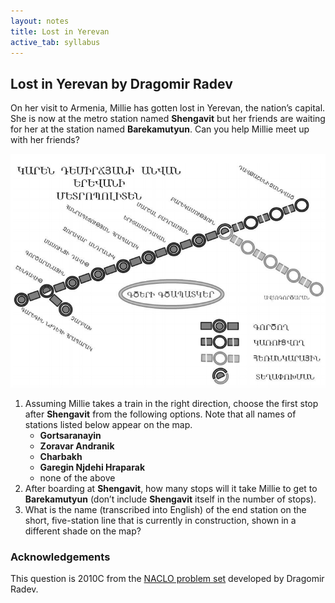 ```yaml
---
layout: notes
title: Lost in Yerevan
active_tab: syllabus
---
```


## Lost in Yerevan <span class="text-muted">by Dragomir Radev</span>

On her visit to Armenia, Millie has gotten lost in Yerevan, the
nation’s capital. She is now at the metro station named **Shengavit**
but her friends are waiting for her at the station named **Barekamutyun**.
Can you help Millie meet up with her friends?

![Yerevan Subway map](../img/yerevan.png 'Yerevan Subway map')

1. Assuming Millie takes a train in the right direction, choose
   the first stop after **Shengavit** from the following options.
   Note that all names of stations listed below appear on the map.
    - **Gortsaranayin** 
    - **Zoravar Andranik** 
    - **Charbakh**
    - **Garegin Njdehi Hraparak**
    - none of the above
1. After boarding at **Shengavit**, how many stops will it take
  Millie to get to **Barekamutyun** (don’t include **Shengavit**
  itself in the number of stops).
1. What is the name (transcribed into English) of the end station
   on the short, five-station line that is currently in construction,
   shown in a different shade on the map?

### Acknowledgements

This question is 2010C from the [NACLO problem set](http://www.nacloweb.org/) developed by Dragomir Radev.
